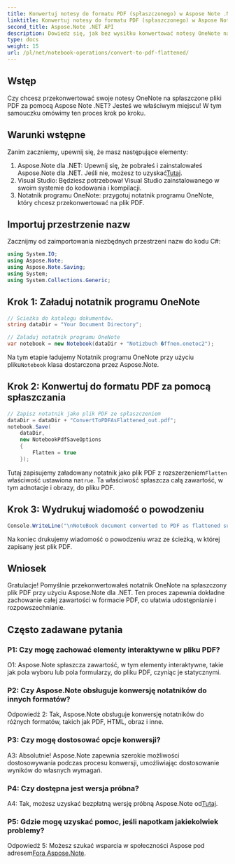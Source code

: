 ```yaml
---
title: Konwertuj notesy do formatu PDF (spłaszczonego) w Aspose Note .NET
linktitle: Konwertuj notesy do formatu PDF (spłaszczonego) w Aspose Note .NET
second_title: Aspose.Note .NET API
description: Dowiedz się, jak bez wysiłku konwertować notesy OneNote na spłaszczone pliki PDF za pomocą Aspose.Note dla .NET. Bezproblemowo przechowuj swoje treści.
type: docs
weight: 15
url: /pl/net/notebook-operations/convert-to-pdf-flattened/
---
```

## Wstęp

Czy chcesz przekonwertować swoje notesy OneNote na spłaszczone pliki PDF za pomocą Aspose Note .NET? Jesteś we właściwym miejscu! W tym samouczku omówimy ten proces krok po kroku.

## Warunki wstępne

Zanim zaczniemy, upewnij się, że masz następujące elementy:

1.  Aspose.Note dla .NET: Upewnij się, że pobrałeś i zainstalowałeś Aspose.Note dla .NET. Jeśli nie, możesz to uzyskać[Tutaj](https://releases.aspose.com/note/net/).
2. Visual Studio: Będziesz potrzebował Visual Studio zainstalowanego w swoim systemie do kodowania i kompilacji.
3. Notatnik programu OneNote: przygotuj notatnik programu OneNote, który chcesz przekonwertować na plik PDF.

## Importuj przestrzenie nazw

Zacznijmy od zaimportowania niezbędnych przestrzeni nazw do kodu C#:

```csharp
using System.IO;
using Aspose.Note;
using Aspose.Note.Saving;
using System;
using System.Collections.Generic;
```

## Krok 1: Załaduj notatnik programu OneNote

```csharp
// Ścieżka do katalogu dokumentów.
string dataDir = "Your Document Directory";

// Załaduj notatnik programu OneNote
var notebook = new Notebook(dataDir + "Notizbuch �ffnen.onetoc2");
```

 Na tym etapie ładujemy Notatnik programu OneNote przy użyciu pliku`Notebook` klasa dostarczona przez Aspose.Note.

## Krok 2: Konwertuj do formatu PDF za pomocą spłaszczania

```csharp
// Zapisz notatnik jako plik PDF ze spłaszczeniem
dataDir = dataDir + "ConvertToPDFAsFlattened_out.pdf";
notebook.Save(
    dataDir,
    new NotebookPdfSaveOptions
    {
        Flatten = true
    }); 
```

 Tutaj zapisujemy załadowany notatnik jako plik PDF z rozszerzeniem`Flatten` właściwość ustawiona na`true`. Ta właściwość spłaszcza całą zawartość, w tym adnotacje i obrazy, do pliku PDF.

## Krok 3: Wydrukuj wiadomość o powodzeniu

```csharp
Console.WriteLine("\nNoteBook document converted to PDF as flattened successfully.\nFile saved at " + dataDir);
```

Na koniec drukujemy wiadomość o powodzeniu wraz ze ścieżką, w której zapisany jest plik PDF.

## Wniosek

Gratulacje! Pomyślnie przekonwertowałeś notatnik OneNote na spłaszczony plik PDF przy użyciu Aspose.Note dla .NET. Ten proces zapewnia dokładne zachowanie całej zawartości w formacie PDF, co ułatwia udostępnianie i rozpowszechnianie.

## Często zadawane pytania

### P1: Czy mogę zachować elementy interaktywne w pliku PDF?

O1: Aspose.Note spłaszcza zawartość, w tym elementy interaktywne, takie jak pola wyboru lub pola formularzy, do pliku PDF, czyniąc je statycznymi.

### P2: Czy Aspose.Note obsługuje konwersję notatników do innych formatów?

Odpowiedź 2: Tak, Aspose.Note obsługuje konwersję notatników do różnych formatów, takich jak PDF, HTML, obraz i inne.

### P3: Czy mogę dostosować opcje konwersji?

A3: Absolutnie! Aspose.Note zapewnia szerokie możliwości dostosowywania podczas procesu konwersji, umożliwiając dostosowanie wyników do własnych wymagań.

### P4: Czy dostępna jest wersja próbna?

 A4: Tak, możesz uzyskać bezpłatną wersję próbną Aspose.Note od[Tutaj](https://releases.aspose.com/).

### P5: Gdzie mogę uzyskać pomoc, jeśli napotkam jakiekolwiek problemy?

 Odpowiedź 5: Możesz szukać wsparcia w społeczności Aspose pod adresem[Fora Aspose.Note](https://forum.aspose.com/c/note/28).